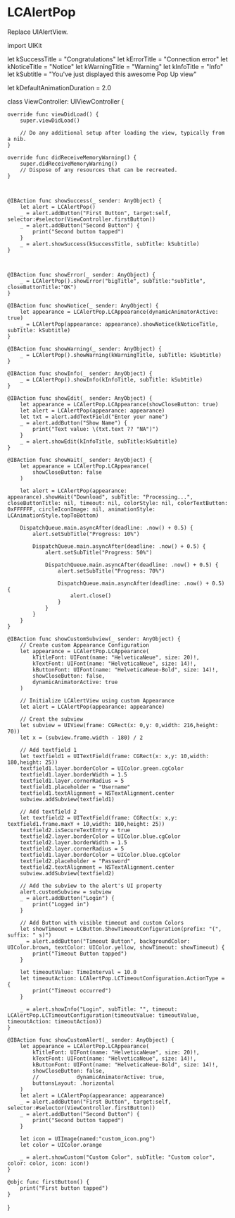 # LCAlertPop
Replace UIAlertView.


import UIKit

let kSuccessTitle = "Congratulations"
let kErrorTitle = "Connection error"
let kNoticeTitle = "Notice"
let kWarningTitle = "Warning"
let kInfoTitle = "Info"
let kSubtitle = "You've just displayed this awesome Pop Up view"

let kDefaultAnimationDuration = 2.0


class ViewController: UIViewController {
    
    override func viewDidLoad() {
        super.viewDidLoad()
        
        // Do any additional setup after loading the view, typically from a nib.
    }
    
    override func didReceiveMemoryWarning() {
        super.didReceiveMemoryWarning()
        // Dispose of any resources that can be recreated.
    }
    
    
    
    @IBAction func showSuccess(_ sender: AnyObject) {
        let alert = LCAlertPop()
        _ = alert.addButton("First Button", target:self, selector:#selector(ViewController.firstButton))
        _ = alert.addButton("Second Button") {
            print("Second button tapped")
        }
        _ = alert.showSuccess(kSuccessTitle, subTitle: kSubtitle)
    }
    
    
    
    @IBAction func showError(_ sender: AnyObject) {
        _ = LCAlertPop().showError("bigTitle", subTitle:"subTitle", closeButtonTitle:"OK")
    }
    
    @IBAction func showNotice(_ sender: AnyObject) {
        let appearance = LCAlertPop.LCAppearance(dynamicAnimatorActive: true)
        _ = LCAlertPop(appearance: appearance).showNotice(kNoticeTitle, subTitle: kSubtitle)
    }
    
    @IBAction func showWarning(_ sender: AnyObject) {
        _ = LCAlertPop().showWarning(kWarningTitle, subTitle: kSubtitle)
    }
    
    @IBAction func showInfo(_ sender: AnyObject) {
        _ = LCAlertPop().showInfo(kInfoTitle, subTitle: kSubtitle)
    }
    
    @IBAction func showEdit(_ sender: AnyObject) {
        let appearance = LCAlertPop.LCAppearance(showCloseButton: true)
        let alert = LCAlertPop(appearance: appearance)
        let txt = alert.addTextField("Enter your name")
        _ = alert.addButton("Show Name") {
            print("Text value: \(txt.text ?? "NA")")
        }
        _ = alert.showEdit(kInfoTitle, subTitle:kSubtitle)
    }
    
    @IBAction func showWait(_ sender: AnyObject) {
        let appearance = LCAlertPop.LCAppearance(
            showCloseButton: false
        )
        
        let alert = LCAlertPop(appearance: appearance).showWait("Download", subTitle: "Processing...", closeButtonTitle: nil, timeout: nil, colorStyle: nil, colorTextButton: 0xFFFFFF, circleIconImage: nil, animationStyle: LCAnimationStyle.topToBottom)
        
        DispatchQueue.main.asyncAfter(deadline: .now() + 0.5) {
            alert.setSubTitle("Progress: 10%")
            
            DispatchQueue.main.asyncAfter(deadline: .now() + 0.5) {
                alert.setSubTitle("Progress: 50%")
                
                DispatchQueue.main.asyncAfter(deadline: .now() + 0.5) {
                    alert.setSubTitle("Progress: 70%")
                    
                    DispatchQueue.main.asyncAfter(deadline: .now() + 0.5) {
                        alert.close()
                    }
                }
            }
        }
    }
    
    @IBAction func showCustomSubview(_ sender: AnyObject) {
        // Create custom Appearance Configuration
        let appearance = LCAlertPop.LCAppearance(
            kTitleFont: UIFont(name: "HelveticaNeue", size: 20)!,
            kTextFont: UIFont(name: "HelveticaNeue", size: 14)!,
            kButtonFont: UIFont(name: "HelveticaNeue-Bold", size: 14)!,
            showCloseButton: false,
            dynamicAnimatorActive: true
        )
        
        // Initialize LCAlertView using custom Appearance
        let alert = LCAlertPop(appearance: appearance)
        
        // Creat the subview
        let subview = UIView(frame: CGRect(x: 0,y: 0,width: 216,height: 70))
        let x = (subview.frame.width - 180) / 2
        
        // Add textfield 1
        let textfield1 = UITextField(frame: CGRect(x: x,y: 10,width: 180,height: 25))
        textfield1.layer.borderColor = UIColor.green.cgColor
        textfield1.layer.borderWidth = 1.5
        textfield1.layer.cornerRadius = 5
        textfield1.placeholder = "Username"
        textfield1.textAlignment = NSTextAlignment.center
        subview.addSubview(textfield1)
        
        // Add textfield 2
        let textfield2 = UITextField(frame: CGRect(x: x,y: textfield1.frame.maxY + 10,width: 180,height: 25))
        textfield2.isSecureTextEntry = true
        textfield2.layer.borderColor = UIColor.blue.cgColor
        textfield2.layer.borderWidth = 1.5
        textfield2.layer.cornerRadius = 5
        textfield1.layer.borderColor = UIColor.blue.cgColor
        textfield2.placeholder = "Password"
        textfield2.textAlignment = NSTextAlignment.center
        subview.addSubview(textfield2)
        
        // Add the subview to the alert's UI property
        alert.customSubview = subview
        _ = alert.addButton("Login") {
            print("Logged in")
        }
        
        // Add Button with visible timeout and custom Colors
        let showTimeout = LCButton.ShowTimeoutConfiguration(prefix: "(", suffix: " s)")
        _ = alert.addButton("Timeout Button", backgroundColor: UIColor.brown, textColor: UIColor.yellow, showTimeout: showTimeout) {
            print("Timeout Button tapped")
        }
        
        let timeoutValue: TimeInterval = 10.0
        let timeoutAction: LCAlertPop.LCTimeoutConfiguration.ActionType = {
            print("Timeout occurred")
        }
        
        _ = alert.showInfo("Login", subTitle: "", timeout: LCAlertPop.LCTimeoutConfiguration(timeoutValue: timeoutValue, timeoutAction: timeoutAction))
    }
    
    @IBAction func showCustomAlert(_ sender: AnyObject) {
        let appearance = LCAlertPop.LCAppearance(
            kTitleFont: UIFont(name: "HelveticaNeue", size: 20)!,
            kTextFont: UIFont(name: "HelveticaNeue", size: 14)!,
            kButtonFont: UIFont(name: "HelveticaNeue-Bold", size: 14)!,
            showCloseButton: false,
            //            dynamicAnimatorActive: true,
            buttonsLayout: .horizontal
        )
        let alert = LCAlertPop(appearance: appearance)
        _ = alert.addButton("First Button", target:self, selector:#selector(ViewController.firstButton))
        _ = alert.addButton("Second Button") {
            print("Second button tapped")
        }
        
        let icon = UIImage(named:"custom_icon.png")
        let color = UIColor.orange
        
        _ = alert.showCustom("Custom Color", subTitle: "Custom color", color: color, icon: icon!)
    }
    
    @objc func firstButton() {
        print("First button tapped")
    }
}


